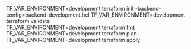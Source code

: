 TF_VAR_ENVIRONMENT=development terraform init -backend-config=backend-development.hcl
TF_VAR_ENVIRONMENT=development terraform validate  
TF_VAR_ENVIRONMENT=development terraform fmt  
TF_VAR_ENVIRONMENT=development terraform plan
TF_VAR_ENVIRONMENT=development terraform apply
